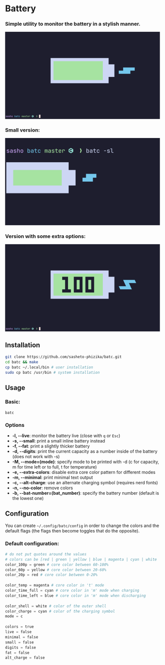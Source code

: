 # Battery

### Simple utility to monitor the battery in a stylish manner.

![image](screenshot.png "screenshot")
### Small version:

![image](screenshot_small.png "screenshot_small")
### Version with some extra options:

![image](screenshot_full.png "screenshot_full")

## Installation

```bash
git clone https://github.com/sasheto-phizika/batc.git
cd batc && make
cp batc ~/.local/bin # user installation
sudo cp batc /usr/bin # system installation

```

## Usage

### Basic:
```
batc
```
### Options

* **-l, --live**: monitor the battery live (close with `q` or `Esc`)
* **-s, --small**: print a small inline battery instead
* **-f, --fat**: print a slightly thicker battery
* **-d, --digits**: print the current capacity as a number inside of the battery (does not work with -s)
* **-M, --mode=(mode)**: specify mode to be printed with -d (c for capacity, m for time left or to full, t for temperature)
* **-e, --extra-colors**: disable extra core color pattern for different modes
* **-m, --minimal**: print minimal text output
* **-c, --alt-charge**: use an alternate charging symbol (requires nerd fonts)
* **-n, --no-color**: remove colors
* **-b, --bat-number=(bat_number)**: specify the battery number (default is the lowest one)

## Configuration

You can create `~/.config/batc/config` in order to change the colors and the default flags (the flags then become toggles that do the opposite).

### Default configuration:

```python
# do not put quotes around the values
# colors can be [red | green | yellow | blue | magenta | cyan | white | black | none] or a hex code (e.g., #0000ff)
color_100p = green # core color between 60-100%
color_60p = yellow # core color between 20-60%
color_20p = red # core color between 0-20%

color_temp = magenta # core color in 't' mode
color_time_full = cyan # core color in 'm' mode when charging
color_time_left = blue # core color in 'm' mode when discharging

color_shell = white # color of the outer shell
color_charge = cyan # color of the charging symbol
mode = c

colors = true 
live = false 
minimal = false
small = false
digits = false
fat = false
alt_charge = false
```
